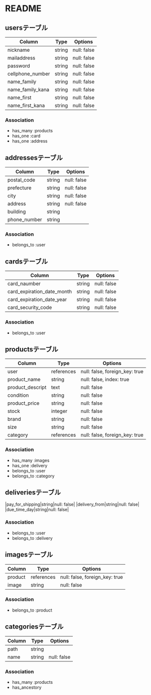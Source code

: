 # README

## usersテーブル
|Column|Type|Options|
|------|----|-------|
|nickname|string|null: false|
|mailaddress|string|null: false|
|password|string|null: false|
|cellphone_number|string|null: false|
|name_family|string|null: false|
|name_family_kana|string|null: false|
|name_first|string|null: false|
|name_first_kana|string|null: false|

### Association
- has_many :products
- has_one :card
- has_one :address


## addressesテーブル
|Column|Type|Options|
|------|----|-------|
|postal_code|string|null: false|
|prefecture|string|null: false|
|city|string|null: false|
|address|string|null: false|
|building|string||
|phone_number|string||

### Association
- belongs_to :user


## cardsテーブル
|Column|Type|Options|
|------|----|-------|
|card_naumber|string|null: false|
|card_expiration_date_month|string|null: false|
|card_expiration_date_year|string|null: false|
|card_security_code|string|null: false|

### Association
- belongs_to :user


## productsテーブル
|Column|Type|Options|
|------|----|-------|
|user|references|null: false, foreign_key: true|
|product_name|string|null: false, index: true|
|product_descript|text|null: false|
|condition|string|null: false|
|product_price|string|null: false|
|stock|integer|null: false|
|brand|string|null: false|
|size|string|null: false|
|category|references|null: false, foreign_key: true|

### Association
- has_many :images
- has_one :delivery
- belongs_to :user
- belongs_to :category


## deliveriesテーブル
|pay_for_shipping|string|null: false|
|delivery_from|string|null: false|
|due_time_day|string|null: false|

### Association
- belongs_to :user
- belongs_to :delivery


## imagesテーブル
|Column|Type|Options|
|------|----|-------|
|product|references|null: false, foreign_key: true|
|image|string|null: false|

### Association
- belongs_to :product


## categoriesテーブル
|Column|Type|Options|
|------|----|-------|
|path|string||
|name|string|null: false|

### Association
- has_many :products
- has_ancestory